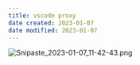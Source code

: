 ```yaml
---
title: vscode proxy
date created: 2023-01-07
date modified: 2023-01-07
---
```



![Snipaste_2023-01-07_11-42-43.png](https://img.oldwinter.top/202301071148869.png)
